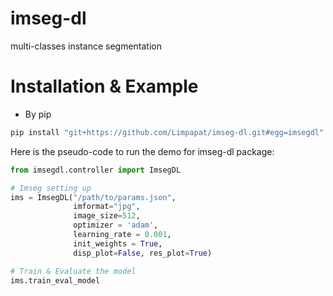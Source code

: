 # imseg-dl
multi-classes instance segmentation

# Installation & Example
- By pip
```bash
pip install "git+https://github.com/Limpapat/imseg-dl.git#egg=imsegdl"
```
Here is the pseudo-code to run the demo for imseg-dl package:
```python
from imsegdl.controller import ImsegDL

# Imseg setting up
ims = ImsegDL("/path/to/params.json",
              imformat="jpg",
              image_size=512,
              optimizer = 'adam',
              learning_rate = 0.001,
              init_weights = True,
              disp_plot=False, res_plot=True)

# Train & Evaluate the model
ims.train_eval_model
```
